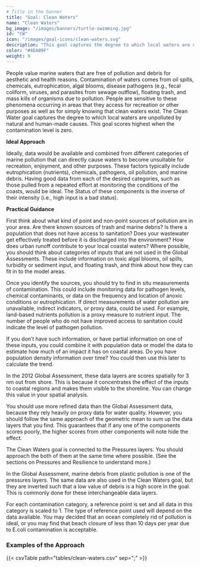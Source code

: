 ```yaml
---
# Title in the banner
title: "Goal: Clean Waters"
name: "Clean Waters"
bg_image: "/images/banners/turtle-swimming.jpg"
id: "CW"
icon: "/images/goal-icons/clean-waters.svg"
description: "This goal captures the degree to which local waters are unpolluted by natural and human-made causes. This goal scores highest when the contamination level is zero."
color: "#4EA09F"
weight: 9
---
```


People value marine waters that are free of pollution and debris for aesthetic and health reasons. Contamination of waters comes from oil spills, chemicals, eutrophication, algal blooms, disease pathogens (e.g., fecal coliform, viruses, and parasites from sewage outflow), floating trash, and mass kills of organisms due to pollution. People are sensitive to these phenomena occurring in areas that they access for recreation or other purposes as well as for simply knowing that clean waters exist. The Clean Water goal captures the degree to which local waters are unpolluted by natural and human-made causes. This goal scores highest when the contamination level is zero.

**Ideal Approach**

Ideally, data would be available and combined from different categories of marine pollution that can directly cause waters to become unsuitable for recreation, enjoyment, and other purposes. These factors typically include eutrophication (nutrients), chemicals, pathogens, oil pollution, and marine debris. Having good data from each of the desired categories, such as those pulled from a repeated effort at monitoring the conditions of the coasts, would be ideal. The Status of these components is the inverse of their intensity (i.e., high input is a bad status).

**Practical Guidance**

First think about what kind of point and non-point sources of pollution are in your area. Are there known sources of trash and marine debris? Is there a population that does not have access to sanitation? Does your wastewater get effectively treated before it is discharged into the environment? How does urban runoff contribute to your local coastal waters? Where possible, you should think about categories of inputs that are not used in the Global Assessments. These include information on toxic algal blooms, oil spills, turbidity or sediment input, and floating trash, and think about how they can fit in to the model areas.

Once you identify the sources, you should try to find in situ measurements of contamination. This could include monitoring data for pathogen levels, chemical contaminants, or data on the frequency and location of anoxic conditions or eutrophication. If direct measurements of water pollution are unavailable, indirect indicators, or proxy data, could be used. For example, land-based nutrients pollution is a proxy measure to nutrient input. The number of people who do not have improved access to sanitation could indicate the level of pathogen pollution.

If you don’t have such information, or have partial information on one of these inputs, you could combine it with population data or model the data to estimate how much of an impact it has on coastal areas. Do you have population density information over time? You could then use this later to calculate the trend.

In the 2012 Global Assessment, these data layers are scores spatially for 3 nm out from shore. This is because it concentrates the effect of the inputs to coastal regions and makes them visible to the shoreline. You can change this value in your spatial analysis.

You should use more refined data than the Global Assessment data, because they rely heavily on proxy data for water quality. However, you should follow the same approach of the geometric mean to sum up the data layers that you find. This guarantees that if any one of the components scores poorly, the higher scores from other components will note hide the effect.

The Clean Waters goal is connected to the Pressures layers. You should approach the both of them at the same time where possible. (See the sections on Pressures and Resilience to understand more.)

In the Global Assessment, marine debris from plastic pollution is one of the pressures layers. The same data are also used in the Clean Waters goal, but they are inverted such that a low value of debris is a high score in the goal. This is commonly done for these interchangeable data layers.

For each contamination category, a reference point is set and all data in this category is scaled to 1. The type of reference point used will depend on the data available. You may decided that an ocean completely rid of pollution is ideal, or you may find that beach closure of less than 10 days per year due to E.coli contamination is acceptable.

### Examples of the Approach
{{< csvTable path="tables/clean-waters.csv"  sep=";" >}}
